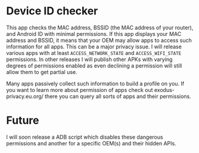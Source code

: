 # Device ID checker

This app checks the MAC address, BSSID (the MAC address of your router), and Android ID with minimal permissions. If this app displays your MAC address and BSSID, it means that your OEM may allow apps to access such information for all apps. This can be a major privacy issue. I will release various apps with at least `ACCESS_NETWORK_STATE` and `ACCESS_WIFI_STATE` permissions. In other releases I will publish other APKs with varying degrees of permissions enabled as even declining a permission will still allow them to get partial use.

Many apps passively collect such information to build a profile on you. If you want to learn more about permission of apps check out exodus-privacy.eu.org/ there you can query all sorts of apps and their permissions. 


# Future

I will soon release a ADB script which disables these dangerous permissions and another for a specific OEM(s) and their hidden APIs.
